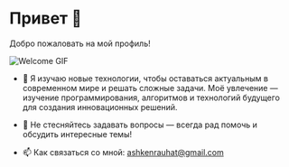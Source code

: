 # Привет 👋

Добро пожаловать на мой профиль! 

![Welcome GIF](howl.gif)

- 🌱 Я изучаю новые технологии, чтобы оставаться актуальным в современном мире и решать сложные задачи.
      Моё увлечение — изучение программирования, алгоритмов и технологий будущего для создания инновационных решений.
  
- 💬 Не стесняйтесь задавать вопросы — всегда рад помочь и обсудить интересные темы!
  
- 📫 Как связаться со мной: [ashkenrauhat@gmail.com](mailto:example@example.com)
